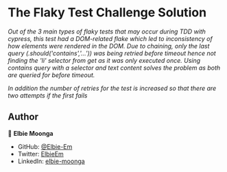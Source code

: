 # The Flaky Test Challenge Solution

*Out of the 3 main types of flaky tests that may occur during TDD with cypress, this test had a DOM-related flake which led to inconsistency of how elements were rendered in the DOM. Due to chaining, only the last query (.should('contains','...')) was being retried before timeout hence not finding the 'li' selector from get as it was only executed once. Using contains query with a selector and text content solves the problem as both are queried for before timeout.*

*In addition the number of retries for the test is increased so that there are two attempts if the first fails*

## Author

👤 **Elbie Moonga**

- GitHub: [@Elbie-Em](https://github.com/Elbie-em)
- Twitter: [ElbieEm](https://twitter.com/ElbieEm)
- LinkedIn: [elbie-moonga](https://www.linkedin.com/in/elbiemoonga/) 
